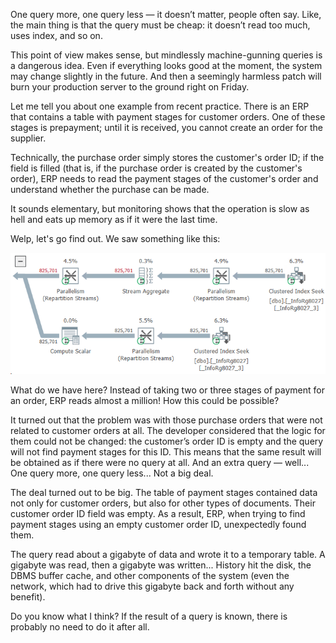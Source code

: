﻿One query more, one query less — it doesn’t matter, people often say. Like, the main thing is that the query must be cheap: it doesn’t read too much, uses index, and so on.

This point of view makes sense, but mindlessly machine-gunning queries is a dangerous idea. Even if everything looks good at the moment, the system may change slightly in the future. And then a seemingly harmless patch will burn your production server to the ground right on Friday.

Let me tell you about one example from recent practice. There is an ERP that contains a table with payment stages for customer orders. One of these stages is prepayment; until it is received, you cannot create an order for the supplier.

Technically, the purchase order simply stores the customer's order ID; if the field is filled (that is, if the purchase order is created by the customer's order), ERP needs to read the payment stages of the customer's order and understand whether the purchase can be made.

It sounds elementary, but monitoring shows that the operation is slow as hell and eats up memory as if it were the last time. 

Welp, let's go find out. We saw something like this:

![825701 records](payment-terms.png)

What do we have here? Instead of taking two or three stages of payment for an order, ERP reads almost a million! How this could be possible?

It turned out that the problem was with those purchase orders that were not related to customer orders at all. The developer considered that the logic for them could not be changed: the customer’s order ID is empty and the query will not find payment stages for this ID. This means that the same result will be obtained as if there were no query at all. And an extra query — well... One query more, one query less... Not a big deal.

The deal turned out to be big. The table of payment stages contained data not only for customer orders, but also for other types of documents. Their customer order ID field was empty. As a result, ERP, when trying to find payment stages using an empty customer order ID, unexpectedly found them.

The query read about a gigabyte of data and wrote it to a temporary table. A gigabyte was read, then a gigabyte was written... History hit the disk, the DBMS buffer cache, and other components of the system (even the network, which had to drive this gigabyte back and forth without any benefit).

Do you know what I think? If the result of a query is known, there is probably no need to do it after all.